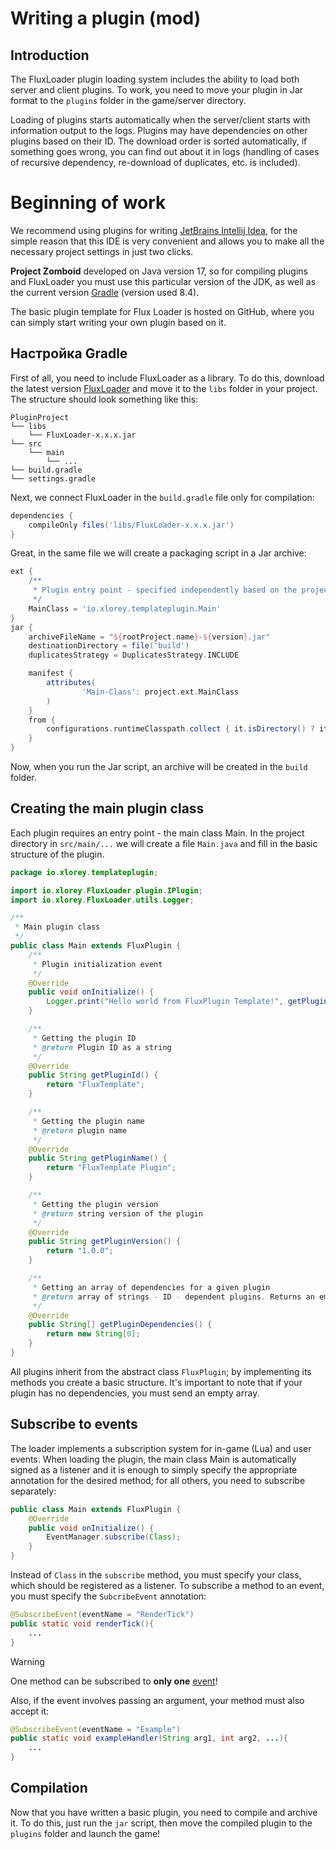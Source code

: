 # Writing a plugin (mod)

## Introduction

The FluxLoader plugin loading system includes the ability to load both server and client plugins.
To work, you need to move your plugin in Jar format to the `plugins` folder in the game/server directory.

Loading of plugins starts automatically when the server/client starts with information output to the logs.
Plugins may have dependencies on other plugins based on their ID.
The download order is sorted automatically, if something goes wrong, you can find out about it in
logs (handling of cases of recursive dependency, re-download of duplicates, etc. is included).

# Beginning of work

We recommend using plugins for writing [JetBrains Intellij Idea](https://www.jetbrains.com/idea/), 
for the simple reason that this IDE is very convenient and allows you to make all the necessary project settings in just two clicks.

**Project Zomboid** developed on Java version 17, so for compiling plugins and FluxLoader
you must use this particular version of the JDK, as well as the current version [Gradle](https://gradle.org/) (version used 8.4).

The basic plugin template for Flux Loader is hosted on GitHub, where you can simply start writing your own plugin based on it.

## Настройка Gradle

First of all, you need to include FluxLoader as a library. To do this, download the latest version [FluxLoader](https://github.com/xLorey/FluxLoader-PZ/releases) and move it to the `libs` folder in your project. The structure should look something like this:

```
PluginProject
└── libs
    └── FluxLoader-x.x.x.jar
└── src
    └── main
        └── ...
└── build.gradle
└── settings.gradle
```

Next, we connect FluxLoader in the `build.gradle` file only for compilation:

```groovy
dependencies {
    compileOnly files('libs/FluxLoader-x.x.x.jar')
}
```

Great, in the same file we will create a packaging script in a Jar archive:

```groovy
ext {
    /**
     * Plugin entry point - specified independently based on the project name
     */
    MainClass = 'io.xlorey.templateplugin.Main'
}
jar {
    archiveFileName = "${rootProject.name}-${version}.jar"
    destinationDirectory = file('build')
    duplicatesStrategy = DuplicatesStrategy.INCLUDE

    manifest {
        attributes(
                'Main-Class': project.ext.MainClass
        )
    }
    from {
        configurations.runtimeClasspath.collect { it.isDirectory() ? it : zipTree(it) }
    }
}
```

Now, when you run the Jar script, an archive will be created in the `build` folder.

## Creating the main plugin class

Each plugin requires an entry point - the main class Main. In the project directory in `src/main/...` we will create a file `Main.java` and fill in the basic structure of the plugin.

```java
package io.xlorey.templateplugin;

import io.xlorey.FluxLoader.plugin.IPlugin;
import io.xlorey.FluxLoader.utils.Logger;

/**
 * Main plugin class
 */
public class Main extends FluxPlugin {
    /**
     * Plugin initialization event
     */
    @Override
    public void onInitialize() {
        Logger.print("Hello world from FluxPlugin Template!", getPluginId());
    }

    /**
     * Getting the plugin ID
     * @return Plugin ID as a string
     */
    @Override
    public String getPluginId() {
        return "FluxTemplate";
    }

    /**
     * Getting the plugin name
     * @return plugin name
     */
    @Override
    public String getPluginName() {
        return "FluxTemplate Plugin";
    }

    /**
     * Getting the plugin version
     * @return string version of the plugin
     */
    @Override
    public String getPluginVersion() {
        return "1.0.0";
    }

    /**
     * Getting an array of dependencies for a given plugin
     * @return array of strings - ID - dependent plugins. Returns an empty array if there are no dependencies
     */
    @Override
    public String[] getPluginDependencies() {
        return new String[0];
    }
}
```

All plugins inherit from the abstract class `FluxPlugin`; by implementing its methods you create a basic structure. It's important to note that if your plugin has no dependencies, you must send an empty array.

## Subscribe to events

The loader implements a subscription system for in-game (Lua) and user events. When loading the plugin, the main class Main is automatically signed as a listener and it is enough to simply specify the appropriate annotation for the desired method; for all others, you need to subscribe separately:

```java
public class Main extends FluxPlugin {
    @Override
    public void onInitialize() {
        EventManager.subscribe(Class);
    }
}
```

Instead of `Class` in the `subscribe` method, you must specify your class, which should be registered as a listener.
To subscribe a method to an event, you must specify the `SubcribeEvent` annotation:

```java
@SubscribeEvent(eventName = "RenderTick")
public static void renderTick(){
    ...
}
```

> [!WARNING]
> One method can be subscribed to **only one** [event](Events.md)!

Also, if the event involves passing an argument, your method must also accept it:

```java
@SubscribeEvent(eventName = "Example")
public static void exampleHandler(String arg1, int arg2, ...){
    ...
}
```

## Compilation

Now that you have written a basic plugin, you need to compile and archive it. To do this, just run the `jar` script, then move the compiled plugin to the `plugins` folder and launch the game!

